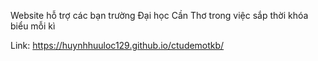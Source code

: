 Website hỗ trợ các bạn trường Đại học Cần Thơ trong việc sắp thời khóa biểu mỗi kì

Link: https://huynhhuuloc129.github.io/ctudemotkb/
